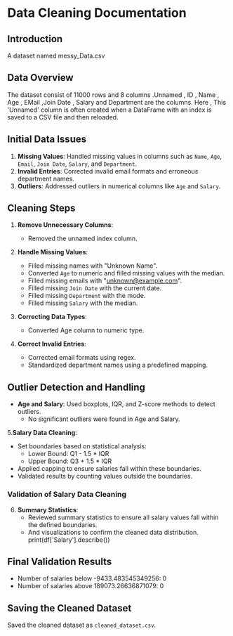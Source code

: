 # Data Cleaning Documentation
## Introduction
A dataset named messy_Data.csv

## Data Overview
The dataset consist of 11000 rows and 8 columns .Unnamed , ID , Name , Age , EMail ,Join Date , Salary and Department are the columns.
Here , This 'Unnamed' column is often created when a DataFrame with an index is saved to a CSV file and then reloaded.

## Initial Data Issues
1. **Missing Values**: Handled missing values in columns such as `Name`, `Age`, `Email`, `Join Date`, `Salary`, and `Department`.
2. **Invalid Entries**: Corrected invalid email formats and erroneous department names.
3. **Outliers**: Addressed outliers in numerical columns like `Age` and `Salary`.

## Cleaning Steps
1. **Remove Unnecessary Columns**:
   - Removed the unnamed index column.

2. **Handle Missing Values**:
   - Filled missing names with "Unknown Name".
   - Converted `Age` to numeric and filled missing values with the median.
   - Filled missing emails with "unknown@example.com".
   - Filled missing `Join Date` with the current date.
   - Filled missing `Department` with the mode.
   - Filled missing `Salary` with the median.
  
3. **Correcting Data Types**:
    - Converted Age column to numeric type.

4. **Correct Invalid Entries**:
   - Corrected email formats using regex.
   - Standardized department names using a predefined mapping.

 ## Outlier Detection and Handling
- **Age and Salary**: Used boxplots, IQR, and Z-score methods to detect outliers.
  - No significant outliers were found in Age and Salary.

5.**Salary Data Cleaning**:
   - Set boundaries based on statistical analysis:
     - Lower Bound: Q1 - 1.5 * IQR
     - Upper Bound: Q3 + 1.5 * IQR
   - Applied capping to ensure salaries fall within these boundaries.
   - Validated results by counting values outside the boundaries.

### Validation of Salary Data Cleaning
6. **Summary Statistics**:
   - Reviewed summary statistics to ensure all salary values fall within the defined boundaries.
   - And visualizations to confirm the cleaned data distribution.
   print(df['Salary'].describe())

## Final Validation Results
- Number of salaries below -9433.483545349256: 0
- Number of salaries above 189073.26636871079: 0

## Saving the Cleaned Dataset
Saved the cleaned dataset as `cleaned_dataset.csv`.
